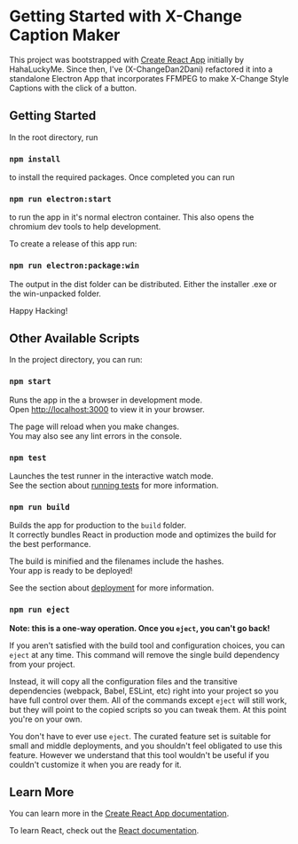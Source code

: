 # Getting Started with X-Change Caption Maker

This project was bootstrapped with [Create React App](https://github.com/facebook/create-react-app) initially by HahaLuckyMe.  Since then, I've (X-ChangeDan2Dani) refactored it into a standalone Electron App that incorporates FFMPEG to make X-Change Style Captions with the click of a button.

## Getting Started

In the root directory, run 

### `npm install`

to install the required packages.  Once completed you can run 

### `npm run electron:start ` 

to run the app in it's normal electron container.  This also opens the chromium dev tools to help development.

To create a release of this app run:

### `npm run electron:package:win`

The output in the dist folder can be distributed.   Either the installer .exe or the win-unpacked folder.

Happy Hacking!

## Other Available Scripts

In the project directory, you can run:

### `npm start`

Runs the app in the a browser in development mode.\
Open [http://localhost:3000](http://localhost:3000) to view it in your browser.

The page will reload when you make changes.\
You may also see any lint errors in the console.

### `npm test`

Launches the test runner in the interactive watch mode.\
See the section about [running tests](https://facebook.github.io/create-react-app/docs/running-tests) for more information.

### `npm run build`

Builds the app for production to the `build` folder.\
It correctly bundles React in production mode and optimizes the build for the best performance.

The build is minified and the filenames include the hashes.\
Your app is ready to be deployed!

See the section about [deployment](https://facebook.github.io/create-react-app/docs/deployment) for more information.

### `npm run eject`

**Note: this is a one-way operation. Once you `eject`, you can't go back!**

If you aren't satisfied with the build tool and configuration choices, you can `eject` at any time. This command will remove the single build dependency from your project.

Instead, it will copy all the configuration files and the transitive dependencies (webpack, Babel, ESLint, etc) right into your project so you have full control over them. All of the commands except `eject` will still work, but they will point to the copied scripts so you can tweak them. At this point you're on your own.

You don't have to ever use `eject`. The curated feature set is suitable for small and middle deployments, and you shouldn't feel obligated to use this feature. However we understand that this tool wouldn't be useful if you couldn't customize it when you are ready for it.

## Learn More

You can learn more in the [Create React App documentation](https://facebook.github.io/create-react-app/docs/getting-started).

To learn React, check out the [React documentation](https://reactjs.org/).


